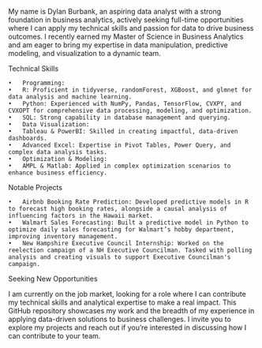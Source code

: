 My name is Dylan Burbank, an aspiring data analyst with a strong foundation in business analytics, actively seeking full-time opportunities where I can apply my technical skills and passion for data to drive business outcomes. I recently earned my Master of Science in Business Analytics and am eager to bring my expertise in data manipulation, predictive modeling, and visualization to a dynamic team.

Technical Skills

	•	Programming:
	•	R: Proficient in tidyverse, randomForest, XGBoost, and glmnet for data analysis and machine learning.
	•	Python: Experienced with NumPy, Pandas, TensorFlow, CVXPY, and CVXOPT for comprehensive data processing, modeling, and optimization.
	•	SQL: Strong capability in database management and querying.
	•	Data Visualization:
	•	Tableau & PowerBI: Skilled in creating impactful, data-driven dashboards.
	•	Advanced Excel: Expertise in Pivot Tables, Power Query, and complex data analysis tasks.
	•	Optimization & Modeling:
	•	AMPL & Matlab: Applied in complex optimization scenarios to enhance business efficiency.

Notable Projects

	•	Airbnb Booking Rate Prediction: Developed predictive models in R to forecast high booking rates, alongside a causal analysis of influencing factors in the Hawaii market.
	•	Walmart Sales Forecasting: Built a predictive model in Python to optimize daily sales forecasting for Walmart’s hobby department, improving inventory management.
	•	New Hampshire Executive Council Internship: Worked on the reelection campaign of a NH Executive Councilman. Tasked with polling analysis and creating visuals to support Executive Councilman's campaign.

Seeking New Opportunities

I am currently on the job market, looking for a role where I can contribute my technical skills and analytical expertise to make a real impact. This GitHub repository showcases my work and the breadth of my experience in applying data-driven solutions to business challenges. I invite you to explore my projects and reach out if you’re interested in discussing how I can contribute to your team.
